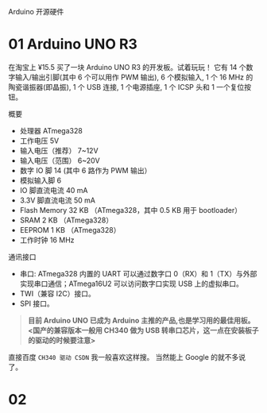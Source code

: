 Arduino 开源硬件

# 01 Arduino UNO R3 

在淘宝上 ¥15.5 买了一块 Arduino UNO R3 的开发板。试着玩玩！
它有 14 个数字输入/输出引脚(其中 6 个可以用作 PWM 输出), 6 个模拟输入, 1 个 16 MHz 的陶瓷谐振器(即晶振), 1 个 USB 连接, 1 个电源插座, 1 个 ICSP 头和 1 一个复位按钮。

概要

* 处理器 ATmega328
* 工作电压 5V
* 输入电压（推荐） 7~12V
* 输入电压（范围） 6~20V
* 数字 IO 脚 14 (其中 6 路作为 PWM 输出）
* 模拟输入脚 6
* IO 脚直流电流 40 mA
* 3.3V 脚直流电流 50 mA
* Flash Memory 32 KB （ATmega328，其中 0.5 KB 用于 bootloader）
* SRAM 2 KB （ATmega328）
* EEPROM 1 KB （ATmega328）
* 工作时钟 16 MHz 

通讯接口

* 串口: ATmega328 内置的 UART 可以通过数字口 0（RX）和 1（TX）与外部实现串口通信；ATmega16U2 可以访问数字口实现 USB 上的虚拟串口。
* TWI（兼容 I2C）接口。
* SPI 接口。

>**目前 Arduino UNO 已成为 Arduino 主推的产品,也是学习用的最佳用板。<国产的兼容版本一般用 CH340 做为 USB 转串口芯片，这一点在安装板子的驱动的时候要注意>**

直接百度 `CH340 驱动 CSDN` 我一般喜欢这样搜。 当然能上 Google 的就不多说了。


# 02 